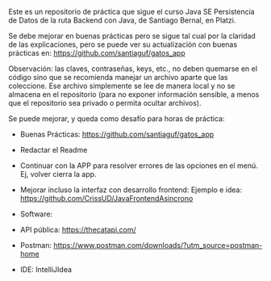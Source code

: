 Este es un repositorio de práctica que sigue el curso Java SE Persistencia de Datos de la ruta Backend con Java, de Santiago Bernal, en Platzi.

Se debe mejorar en buenas prácticas pero se sigue tal cual por la claridad de las explicaciones, pero se puede ver su actualización con buenas prácticas en:
https://github.com/santiaguf/gatos_app

Observación: las claves, contraseñas, keys, etc., no deben quemarse en el código sino que se
recomienda manejar un archivo aparte que las coleccione. Ese archivo simplemente se lee de
manera local y no se almacena en el repositorio (para no exponer información sensible, a menos
que el repositorio sea privado o permita ocultar archivos).

Se puede mejorar, y queda como desafío para horas de práctica:
- Buenas Prácticas: https://github.com/santiaguf/gatos_app
- Redactar el Readme
- Continuar con la APP para resolver errores de las opciones en el menú. Ej, volver cierra la app.
- Mejorar incluso la interfaz con desarrollo frontend: Ejemplo e idea: https://github.com/CrissUD/JavaFrontendAsincrono

- Software:
- API pública: https://thecatapi.com/
- Postman: https://www.postman.com/downloads/?utm_source=postman-home
- IDE: IntelliJIdea
